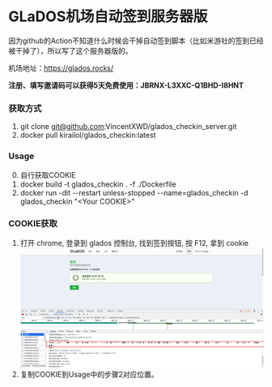 # GLaDOS机场自动签到服务器版
因为github的Action不知道什么时候会干掉自动签到脚本（比如米游社的签到已经被干掉了），所以写了这个服务器版的。

机场地址：https://glados.rocks/

**注册、填写邀请码可以获得5天免费使用：JBRNX-L3XXC-Q1BHD-I8HNT**

### 获取方式
1. git clone git@github.com:VincentXWD/glados_checkin_server.git
2. docker pull kirailol/glados_checkin:latest

### Usage
0. 自行获取COOKIE
1. docker build -t glados_checkin . -f ./Dockerfile
2. docker run -dit --restart unless-stopped --name=glados_checkin -d glados_checkin "\<Your COOKIE\>"


### COOKIE获取
1. 打开 chrome, 登录到 glados 控制台, 找到签到按钮, 按 F12, 拿到 cookie
![img](fig/cookie.png)
2. 复制COOKIE到Usage中的步骤2对应位置。